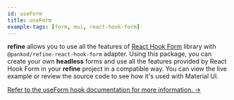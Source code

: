 ```yaml
---
id: useForm
title: useForm
example-tags: [form, mui, react-hook-form]
---
```


**refine** allows you to use all the features of [React Hook Form](https://react-hook-form.com/) library with `@pankod/refine-react-hook-form` adapter. Using this package, you can create your own **headless** forms and use all the features provided by React Hook Form in your **refine** project in a compatible way. You can view the live example or review the source code to see how it's used with Material UI.

[Refer to the useForm hook documentation for more information. →](/docs/3.xx.xx/packages/documentation/react-hook-form/useForm)

<CodeSandboxExample path="form-material-ui-use-form" />
